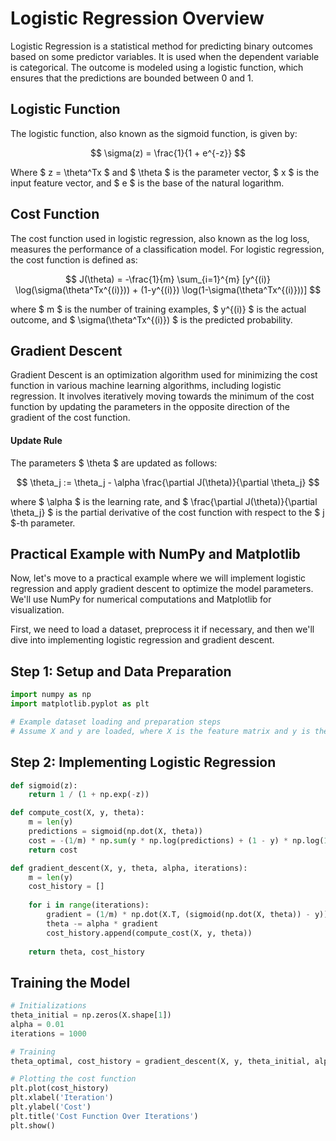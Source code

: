 # Logistic Regression Overview

Logistic Regression is a statistical method for predicting binary outcomes based on some predictor variables. It is used when the dependent variable is categorical. The outcome is modeled using a logistic function, which ensures that the predictions are bounded between 0 and 1.

## Logistic Function

The logistic function, also known as the sigmoid function, is given by:

$$ \sigma(z) = \frac{1}{1 + e^{-z}} $$

Where $ z = \theta^Tx $ and $ \theta $ is the parameter vector, $ x $ is the input feature vector, and $ e $ is the base of the natural logarithm.

## Cost Function

The cost function used in logistic regression, also known as the log loss, measures the performance of a classification model. For logistic regression, the cost function is defined as:

$$ J(\theta) = -\frac{1}{m} \sum_{i=1}^{m} [y^{(i)} \log(\sigma(\theta^Tx^{(i)})) + (1-y^{(i)}) \log(1-\sigma(\theta^Tx^{(i)}))] $$

where $ m $ is the number of training examples, $ y^{(i)} $ is the actual outcome, and $ \sigma(\theta^Tx^{(i)}) $ is the predicted probability.

## Gradient Descent

Gradient Descent is an optimization algorithm used for minimizing the cost function in various machine learning algorithms, including logistic regression. It involves iteratively moving towards the minimum of the cost function by updating the parameters in the opposite direction of the gradient of the cost function.

#### Update Rule

The parameters $ \theta $ are updated as follows:

$$ \theta_j := \theta_j - \alpha \frac{\partial J(\theta)}{\partial \theta_j} $$

where $ \alpha $ is the learning rate, and $ \frac{\partial J(\theta)}{\partial \theta_j} $ is the partial derivative of the cost function with respect to the $ j $-th parameter.

## Practical Example with NumPy and Matplotlib

Now, let's move to a practical example where we will implement logistic regression and apply gradient descent to optimize the model parameters. We'll use NumPy for numerical computations and Matplotlib for visualization.

First, we need to load a dataset, preprocess it if necessary, and then we'll dive into implementing logistic regression and gradient descent.

## Step 1: Setup and Data Preparation

```python
import numpy as np
import matplotlib.pyplot as plt

# Example dataset loading and preparation steps
# Assume X and y are loaded, where X is the feature matrix and y is the label vector
```

## Step 2: Implementing Logistic Regression

```python
def sigmoid(z):
    return 1 / (1 + np.exp(-z))

def compute_cost(X, y, theta):
    m = len(y)
    predictions = sigmoid(np.dot(X, theta))
    cost = -(1/m) * np.sum(y * np.log(predictions) + (1 - y) * np.log(1 - predictions))
    return cost

def gradient_descent(X, y, theta, alpha, iterations):
    m = len(y)
    cost_history = []
    
    for i in range(iterations):
        gradient = (1/m) * np.dot(X.T, (sigmoid(np.dot(X, theta)) - y))
        theta -= alpha * gradient
        cost_history.append(compute_cost(X, y, theta))
        
    return theta, cost_history

```

## Training the Model

```python
# Initializations
theta_initial = np.zeros(X.shape[1])
alpha = 0.01
iterations = 1000

# Training
theta_optimal, cost_history = gradient_descent(X, y, theta_initial, alpha, iterations)

# Plotting the cost function
plt.plot(cost_history)
plt.xlabel('Iteration')
plt.ylabel('Cost')
plt.title('Cost Function Over Iterations')
plt.show()

```


